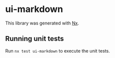 # ui-markdown

This library was generated with [Nx](https://nx.dev).

## Running unit tests

Run `nx test ui-markdown` to execute the unit tests.
